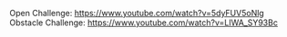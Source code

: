 Open Challenge: https://www.youtube.com/watch?v=5dyFUV5oNlg
Obstacle Challenge: https://www.youtube.com/watch?v=LIWA_SY93Bc
